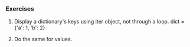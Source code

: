 ### Exercises

1. Display a dictionary's keys using iter object, not through a loop.
    dict = {'a': 1, 'b': 2}

2. Do the same for values.



    